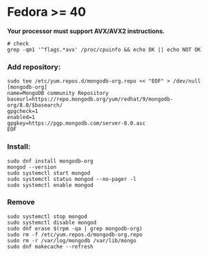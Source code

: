 # Fedora >= 40

**Your processor must support AVX/AVX2 instructions.**

```shell
# check
grep -qm1 '^flags.*avx' /proc/cpuinfo && echo OK || echo NOT OK
```

### Add repository:

```shell
sudo tee /etc/yum.repos.d/mongodb-org.repo << "EOF" > /dev/null
[mongodb-org]
name=MongoDB community Repository
baseurl=https://repo.mongodb.org/yum/redhat/9/mongodb-org/8.0/$basearch/
gpgcheck=1
enabled=1
gpgkey=https://pgp.mongodb.com/server-8.0.asc
EOF
```

### Install:

```shell
sudo dnf install mongodb-org
mongod --version
sudo systemctl start mongod
sudo systemctl status mongod --no-pager -l
sudo systemctl enable mongod
```

### Remove

```shell
sudo systemctl stop mongod
sudo systemctl disable mongod
sudo dnf erase $(rpm -qa | grep mongodb-org)
sudo rm -f /etc/yum.repos.d/mongodb-org.repo
sudo rm -r /var/log/mongodb /var/lib/mongo
sudo dnf makecache --refresh
```
